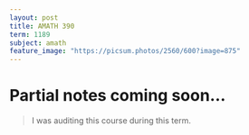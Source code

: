 ```yaml
---
layout: post
title: AMATH 390
term: 1189
subject: amath
feature_image: "https://picsum.photos/2560/600?image=875"
---
```

# Partial notes coming soon...

 > I was auditing this course during this term.
